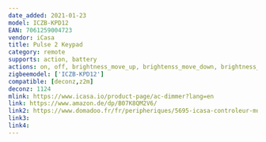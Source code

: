 ```yaml
---
date_added: 2021-01-23
model: ICZB-KPD12
EAN: 7061259004723
vendor: iCasa
title: Pulse 2 Keypad
category: remote
supports: action, battery
actions: on, off, brightness_move_up, brightenss_move_down, brightness_stop
zigbeemodel: ['ICZB-KPD12']
compatible: [deconz,z2m]
deconz: 1124
mlink: https://www.icasa.io/product-page/ac-dimmer?lang=en
link: https://www.amazon.de/dp/B07K8QM2V6/
link2: https://www.domadoo.fr/fr/peripheriques/5695-icasa-controleur-mural-sans-fil-zigbee-pulse-2-7061259004723.html
link3: 
link4: 
---
```

